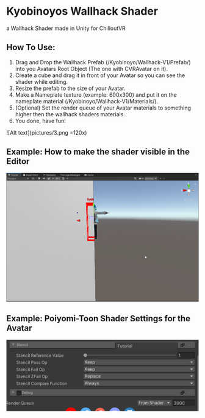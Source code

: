 # Kyobinoyos Wallhack Shader

a Wallhack Shader made in Unity for ChilloutVR



## How To Use:
1. Drag and Drop the Wallhack Prefab (/Kyobinoyo/Wallhack-V1/Prefab/) into you Avatars Root Object (The one with CVRAvatar on it).
2. Create a cube and drag it in front of your Avatar so you can see the shader while editing.
3. Resize the prefab to the size of your Avatar.
4. Make a Nameplate texture (example: 600x300) and put it on the nameplate material (/Kyobinoyo/Wallhack-V1/Materials/).
5. (Optional) Set the render queue of your Avatar materials to something higher then the wallhack shaders materials.
6. You done, have fun!


![Alt text](pictures/3.png =120x)


## Example: How to make the shader visible in the Editor
![Alt text](pictures/1.png?raw=true "Example 1")

## Example: Poiyomi-Toon Shader Settings for the Avatar
![Alt text](pictures/2.png?raw=true "Example 2")
